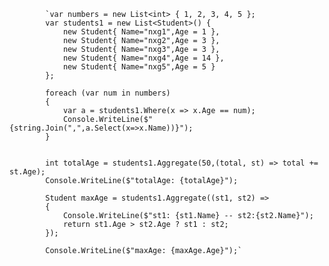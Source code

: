             `var numbers = new List<int> { 1, 2, 3, 4, 5 };
            var students1 = new List<Student>() {
                new Student{ Name="nxg1",Age = 1 },
                new Student{ Name="nxg2",Age = 3 },
                new Student{ Name="nxg3",Age = 3 },
                new Student{ Name="nxg4",Age = 14 },
                new Student{ Name="nxg5",Age = 5 }
            };

            foreach (var num in numbers)
            {
                var a = students1.Where(x => x.Age == num);
                Console.WriteLine($"{string.Join(",",a.Select(x=>x.Name))}");
            }


            int totalAge = students1.Aggregate(50,(total, st) => total += st.Age);
            Console.WriteLine($"totalAge: {totalAge}");

            Student maxAge = students1.Aggregate((st1, st2) => 
            {
                Console.WriteLine($"st1: {st1.Name} -- st2:{st2.Name}");
                return st1.Age > st2.Age ? st1 : st2;
            });

            Console.WriteLine($"maxAge: {maxAge.Age}");`
            
